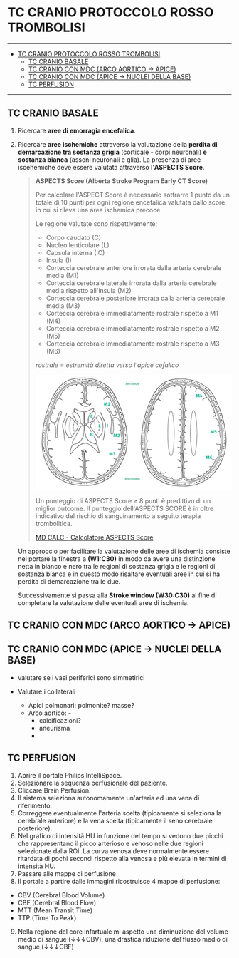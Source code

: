 # TC CRANIO PROTOCCOLO ROSSO TROMBOLISI

---

- [TC CRANIO PROTOCCOLO ROSSO TROMBOLISI](#tc-cranio-protoccolo-rosso-trombolisi)
  - [TC CRANIO BASALE](#tc-cranio-basale)
  - [TC CRANIO CON MDC (ARCO AORTICO → APICE)](#tc-cranio-con-mdc-arco-aortico--apice)
  - [TC CRANIO CON MDC (APICE → NUCLEI DELLA BASE)](#tc-cranio-con-mdc-apice--nuclei-della-base)
  - [TC PERFUSION](#tc-perfusion)

---

## TC CRANIO BASALE

1. Ricercare **aree di emorragia encefalica**.
2. Ricercare **aree ischemiche** attraverso la valutazione della **perdita di demarcazione tra sostanza grigia** (corticale - corpi neuronali) **e sostanza bianca** (assoni neuronali e glia).
La presenza di aree iscehemiche deve essere valutata attraverso l'**ASPECTS Score**.

    >**ASPECTS Score (Alberta Stroke Program Early CT Score)** 
    >
    >Per calcolare l'ASPECT Score è necessario sottrarre 1 punto da un totale di 10 punti per ogni regione encefalica valutata dallo score in cui si rileva una area ischemica precoce.
    >
    >Le regione valutate sono rispettivamente: 
    >- Corpo caudato (C)
    >- Nucleo lenticolare (L)
    >- Capsula interna (IC)
    >- Insula (I)
    >- Corteccia cerebrale anteriore irrorata dalla arteria cerebrale media (M1)
    >- Corteccia cerebrale laterale irrorata dalla arteria cerebrale media rispetto all'insula (M2)
    >- Corteccia cerebrale posteriore irrorata dalla arteria cerebrale media (M3)
    >- Corteccia cerebrale immediatamente rostrale rispetto a M1 (M4)
    >- Corteccia cerebrale immediatamente rostrale rispetto a M2 (M5)
    >- Corteccia cerebrale immediatamente rostrale rispetto a M3 (M6)
    >
    >*rostrale = estremità diretta verso l'apice cefalico*
    >
    >![ASPECTS SCORE  ](/img/aspects-score.png)
    >
    >Un punteggio di ASPECTS Score ≥ 8 punti è predittivo di un miglior outcome.
    >Il punteggio dell'ASPECTS SCORE è in oltre indicativo del rischio di sanguinamento a seguito terapia trombolitica.
    >
    >[MD CALC - Calcolatore ASPECTS Score](https://www.mdcalc.com/alberta-stroke-program-early-ct-score-aspects)

    Un approccio per facilitare la valutazione delle aree di ischemia consiste nel portare la finestra a **(W1:C30)** in modo da avere una distinzione netta in bianco e nero tra le regioni di sostanza grigia e le regioni di sostanza bianca e in questo modo risaltare eventuali aree in cui si ha perdita di demarcazione tra le due.
    
    Successivamente si passa alla **Stroke window (W30:C30)** al fine di completare la valutazione delle eventuali aree di ischemia.




## TC CRANIO CON MDC (ARCO AORTICO → APICE)





## TC CRANIO CON MDC (APICE → NUCLEI DELLA BASE)

- valutare se i vasi periferici sono simmetirici


- Valutare i collaterali
  - Apici polmonari: polmonite? masse?
  - Arco aortico: - 
    - calcificazioni?
    - aneurisma
    - 

## TC PERFUSION

1. Aprire il portale Philips IntelliSpace.
2. Selezionare la sequenza perfusionale del paziente.
3. Cliccare Brain Perfusion.
4. Il sistema seleziona autonomamente un'arteria ed una vena di riferimento.
5. Correggere eventualmente l'arteria scelta (tipicamente si seleziona la cerebrale anteriore) e la vena scelta (tipicamente il seno cerebrale posteriore).
6. Nel grafico di intensità HU in funzione del tempo si vedono due picchi che rappresentano il picco arterioso e venoso nelle due regioni selezionate dalla ROI.
La curva venosa deve normalmente essere ritardata di pochi secondi rispetto alla venosa e più elevata in termini di intensità HU.
7. Passare alle mappe di perfusione
8. Il portale a partire dalle immagini ricostruisce 4 mappe di perfusione:
  - CBV (Cerebral Blood Volume)
  - CBF (Cerebral Blood Flow)
  - MTT (Mean Transit Time)
  - TTP (Time To Peak)
9. Nella regione del core infartuale mi aspetto una diminuzione del volume medio di sangue (&darr;&darr;&darr;CBV), una drastica riduzione del flusso medio di sangue (&darr;&darr;&darr;CBF)